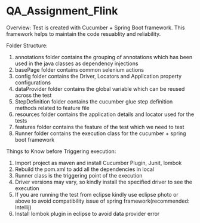# QA_Assignment_Flink

Overview:
Test is created with Cucumber + Spring Boot framework. This framework helps to maintain the code resuablity and reliability.

Folder Structure:
1. annotations folder contains the grouping of annotations which has been used in the java classes as dependency injections
2. basePage folder contains common selenium actions
3. config folder contains the Driver, Locators and Application property configurations
4. dataProvider folder contains the global variable which can be reused across the test
5. StepDefinition folder contains the cucumber glue step definition methods related to feature file
6. resources folder contains the application details and locator used for the tests
7. features folder contains the feature of the test which we need to test
8. Runner folder contains the execution class for the cucumber + spring boot framework


Things to Know before Triggering execution:
1. Import project as maven and install Cucumber Plugin, Junit, lombok
2. Rebuild the pom.xml to add all the dependencies in local
3. Runner class is the triggering point of the execution
4. Driver versions may vary, so kindly install the specified driver to see the execution
5. If you are running the test from eclipse kindly use eclipse photo or above to avoid compatibility issue of spring framework(recommended: Intellij)
6. Install lombok plugin in eclipse to avoid data provider error

